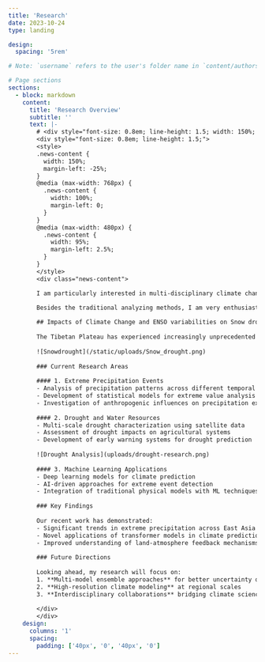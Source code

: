 ```yaml
---
title: 'Research'
date: 2023-10-24
type: landing

design:
  spacing: '5rem'

# Note: `username` refers to the user's folder name in `content/authors/`

# Page sections
sections:
  - block: markdown
    content:
      title: 'Research Overview'
      subtitle: ''
      text: |-
        # <div style="font-size: 0.8em; line-height: 1.5; width: 150%; margin-left: -25%;">
        <div style="font-size: 0.8em; line-height: 1.5;">
        <style>
        .news-content {
          width: 150%;
          margin-left: -25%;
        }
        @media (max-width: 768px) {
          .news-content {
            width: 100%;
            margin-left: 0;
          }
        }
        @media (max-width: 480px) {
          .news-content {
            width: 95%;
            margin-left: 2.5%;
          }
        }
        </style>
        <div class="news-content">

        I am particularly interested in multi-disciplinary climate change fields. My research topics aim to understand the role of water and the associated hydrological processes in regulating global environmental changes in the present and future. While much of my research focuses on the physical mechanisms in climate extremes, e.g., extreme precipitation, heatwaves, floods, and wildfires, I am also interested in how these extremes affect the ecology, human, and socioeconomic systems.  
        
        Besides the traditional analyzing methods, I am very enthusiastic about using the knowledge of artificial intelligence approaches to comprehend the causes and consequences of these hydrological extremes. My research topics are summarized as followed.

        ## Impacts of Climate Change and ENSO variabilities on Snow droughts in Asian Water Tower
        
        The Tibetan Plateau has experienced increasingly unprecedented snow droughts under climate warming, raising concerns about regional ecosystem sustainability and water resource security. While warming and drying are primary drivers, the specific roles of anthropogenic warming and climate variability in affecting these drivers and, consequently, the occurrence of snow drought remain unknown. In this study, we incorporated multi-source snowpack data and leveraged climate simulations to provide a detailed analysis of snow drought occurrence and trends across the TP. Our results provide critical insights into the driving mechanisms of snow droughts in this climate-sensitive region, aiming to support decision-makers in advancing climate resilience and sustainable water management. (Under review)
        
        ![Snowdrought](/static/uploads/Snow_drought.png)
        
        ### Current Research Areas
        
        #### 1. Extreme Precipitation Events
        - Analysis of precipitation patterns across different temporal and spatial scales
        - Development of statistical models for extreme value analysis
        - Investigation of anthropogenic influences on precipitation extremes
        
        #### 2. Drought and Water Resources
        - Multi-scale drought characterization using satellite data
        - Assessment of drought impacts on agricultural systems
        - Development of early warning systems for drought prediction
        
        ![Drought Analysis](uploads/drought-research.png)
        
        #### 3. Machine Learning Applications
        - Deep learning models for climate prediction
        - AI-driven approaches for extreme event detection
        - Integration of traditional physical models with ML techniques
        
        ### Key Findings
        
        Our recent work has demonstrated:
        - Significant trends in extreme precipitation across East Asia
        - Novel applications of transformer models in climate prediction
        - Improved understanding of land-atmosphere feedback mechanisms
        
        ### Future Directions
        
        Looking ahead, my research will focus on:
        1. **Multi-model ensemble approaches** for better uncertainty quantification
        2. **High-resolution climate modeling** at regional scales  
        3. **Interdisciplinary collaborations** bridging climate science and policy
        
        </div>
        </div>
    design:
      columns: '1'
      spacing:
        padding: ['40px', '0', '40px', '0']
---
```

